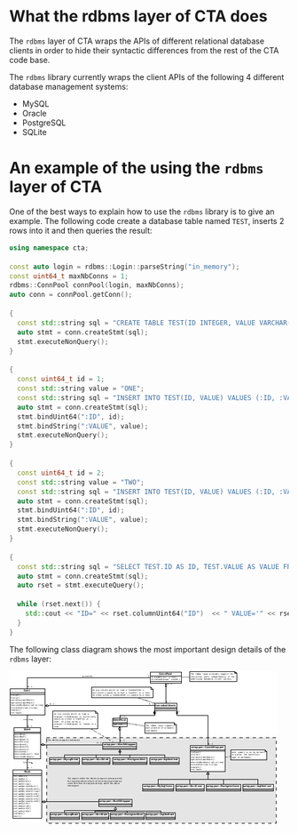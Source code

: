 # What the rdbms layer of CTA does

The `rdbms` layer of CTA wraps the APIs of different relational database clients
in order to hide their syntactic differences from the rest of the CTA code base.

The `rdbms` library currently wraps the client APIs of the following 4 different
database management systems:

* MySQL
* Oracle
* PostgreSQL
* SQLite

# An example of the using the `rdbms` layer of CTA

One of the best ways to explain how to use the `rdbms` library is to give an
example.  The following code create a database table named `TEST`, inserts 2
rows into it and then queries the result:

```cpp
using namespace cta;

const auto login = rdbms::Login::parseString("in_memory");
const uint64_t maxNbConns = 1;
rdbms::ConnPool connPool(login, maxNbConns);
auto conn = connPool.getConn();

{
  const std::string sql = "CREATE TABLE TEST(ID INTEGER, VALUE VARCHAR(80))";
  auto stmt = conn.createStmt(sql);
  stmt.executeNonQuery();
}

{
  const uint64_t id = 1;
  const std::string value = "ONE";
  const std::string sql = "INSERT INTO TEST(ID, VALUE) VALUES (:ID, :VALUE);";
  auto stmt = conn.createStmt(sql);
  stmt.bindUint64(":ID", id);
  stmt.bindString(":VALUE", value);
  stmt.executeNonQuery();
}

{
  const uint64_t id = 2;
  const std::string value = "TWO";
  const std::string sql = "INSERT INTO TEST(ID, VALUE) VALUES (:ID, :VALUE);";
  auto stmt = conn.createStmt(sql);
  stmt.bindUint64(":ID", id);
  stmt.bindString(":VALUE", value);
  stmt.executeNonQuery();
}

{
  const std::string sql = "SELECT TEST.ID AS ID, TEST.VALUE AS VALUE FROM TEST ORDER BY ID";
  auto stmt = conn.createStmt(sql);
  auto rset = stmt.executeQuery();

  while (rset.next()) {
    std::cout << "ID=" << rset.columnUint64("ID")  << " VALUE='" << rset.columnString("VALUE") << "'" << std::endl;
  }
}
```

The following class diagram shows the most important design details of the `rdbms` layer:

![cta_rdbms_class_diagram.png](cta_rdbms_class_diagram.png)

